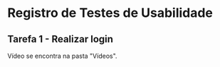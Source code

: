 # Registro de Testes de Usabilidade

## Tarefa 1 - Realizar login
Vídeo se encontra na pasta "Vídeos".
